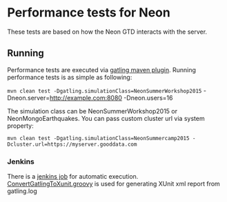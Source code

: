 # Performance tests for Neon

These tests are based on how the Neon GTD interacts with the server.

## Running

Performance tests are executed via [gatling maven plugin](https://github.com/excilys/gatling/wiki/Maven-plugin).
Running performance tests is as simple as following:

```mvn clean test -Dgatling.simulationClass=NeonSummerWorkshop2015``` -Dneon.server=http://example.com:8080 -Dneon.users=16

The simulation class can be NeonSummerWorkshop2015 or NeonMongoEarthquakes. You can pass custom cluster
url via system property:

```mvn clean test -Dgatling.simulationClass=NeonSummercamp2015 -Dcluster.url=https://myserver.gooddata.com```

### Jenkins
There is a [jenkins job](https://ci.intgdc.com/job/MSF-Performance-Tests/) for automatic execution.
[ConvertGatlingToXunit.groovy](ConvertGatlingToXunit.groovy) is used for generating XUnit xml report from gatling.log



